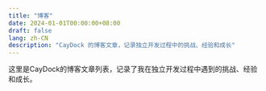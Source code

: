 ```yaml
---
title: "博客"
date: 2024-01-01T00:00:00+08:00
draft: false
lang: zh-CN
description: "CayDock 的博客文章，记录独立开发过程中的挑战、经验和成长"
---
```


这里是CayDock的博客文章列表，记录了我在独立开发过程中遇到的挑战、经验和成长。
